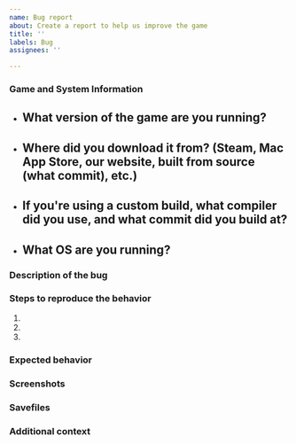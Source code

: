 ```yaml
---
name: Bug report
about: Create a report to help us improve the game
title: ''
labels: Bug
assignees: ''

---
```


### Game and System Information
 - What version of the game are you running?
   - 
 - Where did you download it from? (Steam, Mac App Store, our website, built from source (what commit), etc.)
   - 
 - If you're using a custom build, what compiler did you use, and what commit did you build at?
   - 
 - What OS are you running?
   - 

### Description of the bug
<!-- A clear and concise description of what the bug is. -->


### Steps to reproduce the behavior

1. 
2. 
3. 

### Expected behavior
<!-- A clear and concise description of what you expected to happen. -->


### Screenshots
<!-- If applicable, add screenshots to help explain your problem. -->


### Savefiles
<!-- If applicable, attach savefiles to help explain your problem. (To find savefiles, start Wesnoth, click on the `i` button at the bottom left corner of the title screen, and open the `Saved games` directory.) -->


### Additional context
<!--Add any other context (compiler logs, console output, etc) about the problem here.-->
